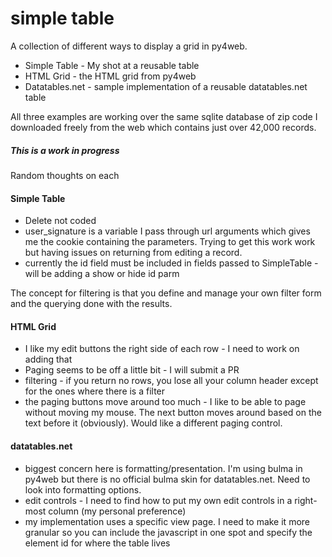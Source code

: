 # simple table

A collection of different ways to display a grid in py4web.

* Simple Table - My shot at a reusable table
* HTML Grid - the HTML grid from py4web
* Datatables.net - sample implementation of a reusable datatables.net table

All three examples are working over the same sqlite database of zip code I downloaded freely from the web which contains just over 42,000 records.

##### This is a work in progress

Random thoughts on each

#### Simple Table

* Delete not coded
* user_signature is a variable I pass through url arguments which gives me the cookie containing the parameters.  Trying to get this work work but having issues on returning from editing a record.
* currently the id field must be included in fields passed to SimpleTable - will be adding a show or hide id parm

The concept for filtering is that you define and manage your own filter form and the querying done with the results.

#### HTML Grid
* I like my edit buttons the right side of each row - I need to work on adding that
* Paging seems to be off a little bit - I will submit a PR
* filtering - if you return no rows, you lose all your column header except for the ones where there is a filter
* the paging buttons move around too much - I like to be able to page without moving my mouse.  The next button moves around based on the text before it (obviously).  Would like a different paging control.

#### datatables.net
* biggest concern here is formatting/presentation.  I'm using bulma in py4web but there is no official bulma skin for datatables.net.  Need to look into formatting options.
* edit controls - I need to find how to put my own edit controls in a right-most column (my personal preference)
* my implementation uses a specific view page.  I need to make it more granular so you can include the javascript in one spot and specify the element id for where the table lives
 
